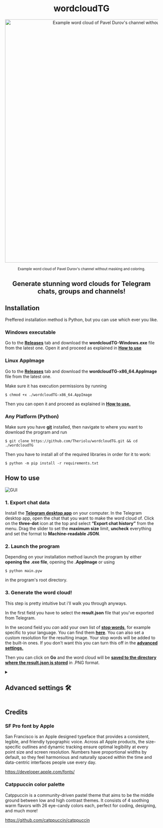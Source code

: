 <h1 align="center">wordcloudTG</h1>
<p align="center">
  <img width="800" src="https://github.com/user-attachments/assets/22a15262-6b59-425e-9770-e6aafd1fb5c4" alt="Example word cloud of Pavel Durov's channel without masking and coloring">
</p>
<p align="center">
  <sup>Example word cloud of Pavel Durov's channel without masking and coloring.</sup>
</p>
<h2 align="center">Generate stunning word clouds for Telegram chats, groups and channels!</h2>


## Installation
Preffered installation method is Python, but you can use which ever you like.
### Windows executable
Go to the [**Releases**](https://github.com/Theriolu/wordcloudTG/releases) tab and download the **wordcloudTG-Windows.exe** file from the latest one.
Open it and proceed as explained in [**How to use**](https://github.com/Theriolu/wordcloudTG#how-to-use)

### Linux AppImage
Go to the [**Releases**](https://github.com/Theriolu/wordcloudTG/releases) tab and download the **wordcloudTG-x86_64.AppImage** file from the latest one.

Make sure it has execution permissions by running
```
$ chmod +x ./wordcloudTG-x86_64.AppImage
```
Then you can open it and proceed as explained in [**How to use.**](https://github.com/Theriolu/wordcloudTG#how-to-use)

### Any Platform (Python)
Make sure you have [**git**](https://git-scm.com/) installed, then navigate to where you want to download the program and run 
```
$ git clone https://github.com/Theriolu/wordcloudTG.git && cd ./wordcloudTG
```
Then you have to install all of the required libraries in order for it to work:
```
$ python -m pip install -r requirements.txt
```
## How to use
![GUI](https://github.com/user-attachments/assets/9527aea1-5504-484a-b0bb-2f7835c7d035)
### 1. Export chat data
Install the [**Telegram desktop app**](https://desktop.telegram.org/) on your computer.
In the Telegram desktop app, open the chat that you want to make the word cloud of.
Click on the **three-dot** icon at the top and select **“Export chat history”** from the menu.
Drag the slider to set the **maximum size** limit, **uncheck** everything and set the format to **Machine-readable JSON**.

### 2. Launch the program
Depending on your installation method launch the program by either **opening the .exe file**, opening the **.AppImage** or using
```
$ python main.pyw
```
in the program's root directory.

### 3. Generate the word cloud!
This step is pretty intuitive but i'll walk you through anyways.

In the first field you have to select the **result.json** file that you've exported from Telegram.

In the second field you *can* add your own list of [**stop words**](https://en.wikipedia.org/wiki/Stop_word), for example specific to your language. You can find them [**here**](https://github.com/stopwords-iso/). You can also set a custom resolution for the resulting image. Your stop words will be added to the built-in ones. If you don't want this you can turn this off in the [**advanced settings.**](https://github.com/Theriolu/wordcloudTG#advanced-settings-%EF%B8%8F)

Then you can click on **Go** and the word cloud will be <ins>**saved to the directory where the result.json is stored**</ins> in .PNG format.

<details>
<summary><h2>Advanced settings 🛠️</h2></summary>
<p align="center">
  <img src="https://github.com/user-attachments/assets/c87ebdbf-bbcd-4edd-a3bb-facd686ff687" alt="Advanced GUI">
</p>

Advanced settings let tweak your word cloud to get a better looking result and add aditional generation options:
  
* **Mask** - Makes the words flow in a custom shape.
  * When using a mask the resulting image will be the same resolution as the mask.
* **Mask Color Inheritance** - Makes the words inherit their color from the mask based on their position.

<img src="https://github.com/user-attachments/assets/69dae8a0-175c-4ce9-a8ba-81e3fde92f2c" width="500" alt="Example word cloud of Pavel Durov's channel with masking and coloring">

<sup>Example word clouds of Pavel Durov's channel with masking and coloring</sup>

* **Custom Font Support** - Use a custom font in OTF or TTF format.
* **Word Limit** - Define the maximum amount of words used.
* **Font Size** - Define a range of font sizes.
* **Repeat Words** - Repeat already used words until the maximum word limit is reached.
* **Transparent Background** - Only render the words, without the background.
* **Only Use Custom Stopwords** - Use only the stopwords that you've added. (without the built-in ones)
</details>

## Credits
### SF Pro font by Apple
San Francisco is an Apple designed typeface that provides a consistent, legible, and friendly typographic voice. Across all Apple products, the size-specific outlines and dynamic tracking ensure optimal legibility at every point size and screen resolution. Numbers have proportional widths by default, so they feel harmonious and naturally spaced within the time and data-centric interfaces people use every day.

https://developer.apple.com/fonts/

### Catppuccin color palette
Catppuccin is a community-driven pastel theme that aims to be the middle ground between low and high contrast themes. It consists of 4 soothing warm flavors with 26 eye-candy colors each, perfect for coding, designing, and much more!

https://github.com/catppuccin/catppuccin
